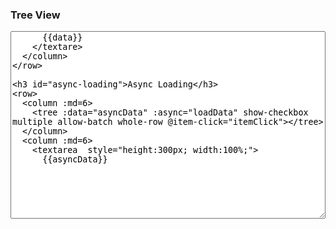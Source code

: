 <row>
<column :md=12>

### Tree View

<row>
  <column :md=6>
    <tree :data="data" show-checkbox multiple allow-batch whole-row @item-click="itemClick"></tree>
  </column>
  <column :md=6>
    <textarea  style="height:300px; width:100%;">
      {{data}}
    </textare>
  </column>
</row>

### Async Loading

<row>
  <column :md=6>
    <tree :data="asyncData" :async="loadData" show-checkbox multiple allow-batch whole-row @item-click="itemClick"></tree>
  </column>
  <column :md=6>
    <textarea  style="height:300px; width:100%;">
      {{asyncData}}
    </textarea>
  </column>
</row>

</column>
</row>


<script>
  export default {
    data () {
      return {
        data: [
          {
            "text": "Same but with checkboxes",
            "opened": true,
            "children": [
              {
                "text": "initially selected",
                "selected": true
              },
              {
                "text": "custom icon",
                "icon": "fa fa-warning icon-state-danger"
              },
              {
                "text": "initially open",
                "icon": "fa fa-folder icon-state-default",
                "opened": true,
                "children": [
                  {
                    "text": "Another node"
                  }
                ]
              },
              {
                "text": "custom icon",
                "icon": "fa fa-warning icon-state-warning"
              },
              {
                "text": "disabled node",
                "icon": "fa fa-check icon-state-success",
                "disabled": true
              }
            ]
          },
          {
            "text": "Same but with checkboxes",
            "opened": true,
            "children": [
              {
                "text": "initially selected",
                "selected": true
              },
              {
                "text": "custom icon",
                "icon": "fa fa-warning icon-state-danger"
              },
              {
                "text": "initially open",
                "icon": "fa fa-folder icon-state-default",
                "opened": true,
                "children": [
                  {
                    "text": "Another node"
                  }
                ]
              },
              {
                "text": "custom icon",
                "icon": "fa fa-warning icon-state-warning"
              },
              {
                "text": "disabled node",
                "icon": "fa fa-check icon-state-success",
                "disabled": true
              }
            ]
          },
          {
            "text": "And wholerow selection"
          }
        ],
        asyncData: [],
        loadData: (parent) => {
          var tag = !!parent && !!parent.id ? parent.id : ''
          return [
            {
              "text": "New Item 1..." + tag
            },
            {
              "text": "New Item 2..." + tag
            }
          ]
        }
      }
    },
    methods: {
      itemClick (item) {
        console.log(item.text + ' clicked !')
      }
    }
  }
</script>
